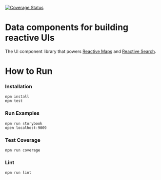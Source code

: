 [![Coverage Status](https://coveralls.io/repos/github/appbaseio/reactivebase/badge.svg?branch=dev)](https://coveralls.io/github/appbaseio/reactivebase?branch=dev)

# Data components for building reactive UIs

The UI component library that powers [Reactive Maps](https://github.com/appbaseio/reactivemaps) and [Reactive Search](https://github.com/appbaseio/reactivesearch).

# How to Run

### Installation

```
npm install
npm test
```

### Run Examples

```
npm run storybook
open localhost:9009
```

### Test Coverage

```
npm run coverage
```

### Lint

```
npm run lint
```

